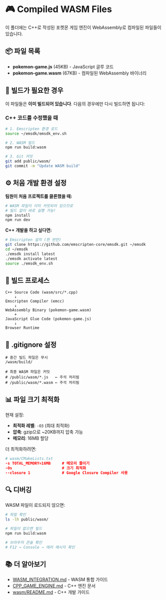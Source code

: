 # 🎮 Compiled WASM Files

이 폴더에는 C++로 작성된 포켓몬 게임 엔진이 WebAssembly로 컴파일된 파일들이 있습니다.

## 📦 파일 목록

- **pokemon-game.js** (45KB) - JavaScript 글루 코드
- **pokemon-game.wasm** (67KB) - 컴파일된 WebAssembly 바이너리

## 🔧 빌드가 필요한 경우

이 파일들은 **이미 빌드되어 있습니다**. 다음의 경우에만 다시 빌드하면 됩니다:

### C++ 코드를 수정했을 때

```bash
# 1. Emscripten 환경 로드
source ~/emsdk/emsdk_env.sh

# 2. WASM 빌드
npm run build:wasm

# 3. Git 커밋
git add public/wasm/
git commit -m "Update WASM build"
```

## ⚙️ 처음 개발 환경 설정

**팀원이 처음 프로젝트를 클론했을 때:**

```bash
# WASM 파일이 이미 커밋되어 있으므로
# 빌드 없이 바로 실행 가능!
npm install
npm run dev
```

**C++ 개발을 하고 싶다면:**

```bash
# Emscripten 설치 (한 번만)
git clone https://github.com/emscripten-core/emsdk.git ~/emsdk
cd ~/emsdk
./emsdk install latest
./emsdk activate latest
source ./emsdk_env.sh
```

## 📝 빌드 프로세스

```
C++ Source Code (wasm/src/*.cpp)
    ↓
Emscripten Compiler (emcc)
    ↓
WebAssembly Binary (pokemon-game.wasm)
    +
JavaScript Glue Code (pokemon-game.js)
    ↓
Browser Runtime
```

## 🚫 .gitignore 설정

```gitignore
# 중간 빌드 파일은 무시
/wasm/build/

# 최종 WASM 파일은 커밋
# /public/wasm/*.js   ← 주석 처리됨
# /public/wasm/*.wasm ← 주석 처리됨
```

## 📊 파일 크기 최적화

현재 설정:

- **최적화 레벨**: `-O3` (최대 최적화)
- **압축**: gzip으로 ~20KB까지 압축 가능
- **메모리**: 16MB 할당

더 최적화하려면:

```cmake
# wasm/CMakeLists.txt
-s TOTAL_MEMORY=16MB     # 메모리 줄이기
-Os                      # 크기 최적화
--closure 1              # Google Closure Compiler 사용
```

## 🔍 디버깅

WASM 파일이 로드되지 않으면:

```bash
# 파일 확인
ls -lh public/wasm/

# 파일이 없으면 빌드
npm run build:wasm

# 브라우저 콘솔 확인
# F12 → Console → 에러 메시지 확인
```

## 📚 더 알아보기

- [WASM_INTEGRATION.md](../../WASM_INTEGRATION.md) - WASM 통합 가이드
- [CPP_GAME_ENGINE.md](../../docs/CPP_GAME_ENGINE.md) - C++ 엔진 문서
- [wasm/README.md](../../wasm/README.md) - C++ 개발 가이드
